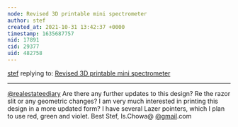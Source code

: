 ```yaml
---
node: Revised 3D printable mini spectrometer
author: stef
created_at: 2021-10-31 13:42:37 +0000
timestamp: 1635687757
nid: 17891
cid: 29377
uid: 482758
---
```




[stef](../profile/stef) replying to: [Revised 3D printable mini spectrometer](../notes/B-winters/12-14-2018/revised-3d-printable-mini-spectrometer)

----
[@realestateediary](/profile/realestateediary) 
Are there any further updates to this design? Re the razor slit or any geometric changes? I am very much interested in printing this design in a more updated form? I have several Lazer pointers, which I plan to use red, green and violet.
Best
Stef, Is.Chowa@ [@gmail](/profile/gmail).com